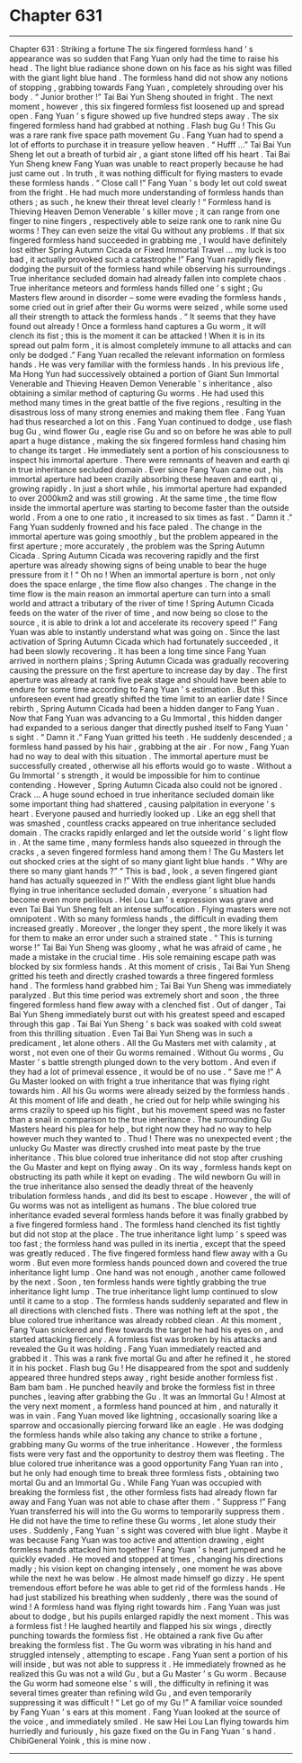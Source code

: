 
# Chapter 631


---

Chapter 631 : Striking a fortune
The six fingered formless hand ’ s appearance was so sudden that Fang Yuan only had the time to raise his head .
The light blue radiance shone down on his face as his sight was filled with the giant light blue hand .
The formless hand did not show any notions of stopping , grabbing towards Fang Yuan , completely shrouding over his body .
“ Junior brother !” Tai Bai Yun Sheng shouted in fright .
The next moment , however , this six fingered formless fist loosened up and spread open .
Fang Yuan ’ s figure showed up five hundred steps away . The six fingered formless hand had grabbed at nothing .
Flash bug Gu !
This Gu was a rare rank five space path movement Gu . Fang Yuan had to spend a lot of efforts to purchase it in treasure yellow heaven .
“ Hufff …” Tai Bai Yun Sheng let out a breath of turbid air , a giant stone lifted off his heart .
Tai Bai Yun Sheng knew Fang Yuan was unable to react properly because he had just came out . In truth , it was nothing difficult for flying masters to evade these formless hands .
“ Close call !” Fang Yuan ’ s body let out cold sweat from the fright .
He had much more understanding of formless hands than others ; as such , he knew their threat level clearly !
“ Formless hand is Thieving Heaven Demon Venerable ’ s killer move ; it can range from one finger to nine fingers , respectively able to seize rank one to rank nine Gu worms ! They can even seize the vital Gu without any problems . If that six fingered formless hand succeeded in grabbing me , I would have definitely lost either Spring Autumn Cicada or Fixed Immortal Travel … my luck is too bad , it actually provoked such a catastrophe !”
Fang Yuan rapidly flew , dodging the pursuit of the formless hand while observing his surroundings .
True inheritance secluded domain had already fallen into complete chaos .
True inheritance meteors and formless hands filled one ’ s sight ; Gu Masters flew around in disorder – some were evading the formless hands , some cried out in grief after their Gu worms were seized , while some used all their strength to attack the formless hands .
“ It seems that they have found out already ! Once a formless hand captures a Gu worm , it will clench its fist ; this is the moment it can be attacked ! When it is in its spread out palm form , it is almost completely immune to all attacks and can only be dodged .”
Fang Yuan recalled the relevant information on formless hands .
He was very familiar with the formless hands . In his previous life , Ma Hong Yun had successively obtained a portion of Giant Sun Immortal Venerable and Thieving Heaven Demon Venerable ’ s inheritance , also obtaining a similar method of capturing Gu worms . He had used this method many times in the great battle of the five regions , resulting in the disastrous loss of many strong enemies and making them flee .
Fang Yuan had thus researched a lot on this .
Fang Yuan continued to dodge , use flash bug Gu , wind flower Gu , eagle rise Gu and so on before he was able to pull apart a huge distance , making the six fingered formless hand chasing him to change its target .
He immediately sent a portion of his consciousness to inspect his immortal aperture .
There were remnants of heaven and earth qi in true inheritance secluded domain .
Ever since Fang Yuan came out , his immortal aperture had been crazily absorbing these heaven and earth qi , growing rapidly .
In just a short while , his immortal aperture had expanded to over 2000km2 and was still growing .
At the same time , the time flow inside the immortal aperture was starting to become faster than the outside world . From a one to one ratio , it increased to six times as fast .
“ Damn it .” Fang Yuan suddenly frowned and his face paled .
The change in the immortal aperture was going smoothly , but the problem appeared in the first aperture ; more accurately , the problem was the Spring Autumn Cicada .
Spring Autumn Cicada was recovering rapidly and the first aperture was already showing signs of being unable to bear the huge pressure from it !
“ Oh no ! When an immortal aperture is born , not only does the space enlarge , the time flow also changes . The change in the time flow is the main reason an immortal aperture can turn into a small world and attract a tributary of the river of time ! Spring Autumn Cicada feeds on the water of the river of time , and now being so close to the source , it is able to drink a lot and accelerate its recovery speed !”
Fang Yuan was able to instantly understand what was going on .
Since the last activation of Spring Autumn Cicada which had fortunately succeeded , it had been slowly recovering .
It has been a long time since Fang Yuan arrived in northern plains ; Spring Autumn Cicada was gradually recovering causing the pressure on the first aperture to increase day by day .
The first aperture was already at rank five peak stage and should have been able to endure for some time according to Fang Yuan ’ s estimation . But this unforeseen event had greatly shifted the time limit to an earlier date !
Since rebirth , Spring Autumn Cicada had been a hidden danger to Fang Yuan . Now that Fang Yuan was advancing to a Gu Immortal , this hidden danger had expanded to a serious danger that directly pushed itself to Fang Yuan ’ s sight .
“ Damn it .” Fang Yuan gritted his teeth . He suddenly descended ; a formless hand passed by his hair , grabbing at the air .
For now , Fang Yuan had no way to deal with this situation .
The immortal aperture must be successfully created , otherwise all his efforts would go to waste . Without a Gu Immortal ’ s strength , it would be impossible for him to continue contending .
However , Spring Autumn Cicada also could not be ignored .
Crack …
A huge sound echoed in true inheritance secluded domain like some important thing had shattered , causing palpitation in everyone ’ s heart .
Everyone paused and hurriedly looked up .
Like an egg shell that was smashed , countless cracks appeared on true inheritance secluded domain . The cracks rapidly enlarged and let the outside world ’ s light flow in .
At the same time , many formless hands also squeezed in through the cracks , a seven fingered formless hand among them !
The Gu Masters let out shocked cries at the sight of so many giant light blue hands .
“ Why are there so many giant hands ?”
“ This is bad , look , a seven fingered giant hand has actually squeezed in !”
With the endless giant light blue hands flying in true inheritance secluded domain , everyone ’ s situation had become even more perilous .
Hei Lou Lan ’ s expression was grave and even Tai Bai Yun Sheng felt an intense suffocation .
Flying masters were not omnipotent .
With so many formless hands , the difficult in evading them increased greatly .
Moreover , the longer they spent , the more likely it was for them to make an error under such a strained state .
“ This is turning worse !” Tai Bai Yun Sheng was gloomy , what he was afraid of came , he made a mistake in the crucial time .
His sole remaining escape path was blocked by six formless hands .
At this moment of crisis , Tai Bai Yun Sheng gritted his teeth and directly crashed towards a three fingered formless hand .
The formless hand grabbed him ; Tai Bai Yun Sheng was immediately paralyzed .
But this time period was extremely short and soon , the three fingered formless hand flew away with a clenched fist . Out of danger , Tai Bai Yun Sheng immediately burst out with his greatest speed and escaped through this gap .
Tai Bai Yun Sheng ’ s back was soaked with cold sweat from this thrilling situation .
Even Tai Bai Yun Sheng was in such a predicament , let alone others .
All the Gu Masters met with calamity , at worst , not even one of their Gu worms remained .
Without Gu worms , Gu Master ’ s battle strength plunged down to the very bottom . And even if they had a lot of primeval essence , it would be of no use .
“ Save me !” A Gu Master looked on with fright a true inheritance that was flying right towards him .
All his Gu worms were already seized by the formless hands . At this moment of life and death , he cried out for help while swinging his arms crazily to speed up his flight , but his movement speed was no faster than a snail in comparison to the true inheritance .
The surrounding Gu Masters heard his plea for help , but right now they had no way to help however much they wanted to .
Thud !
There was no unexpected event ; the unlucky Gu Master was directly crushed into meat paste by the true inheritance .
This blue colored true inheritance did not stop after crushing the Gu Master and kept on flying away .
On its way , formless hands kept on obstructing its path while it kept on evading .
The wild newborn Gu will in the true inheritance also sensed the deadly threat of the heavenly tribulation formless hands , and did its best to escape .
However , the will of Gu worms was not as intelligent as humans .
The blue colored true inheritance evaded several formless hands before it was finally grabbed by a five fingered formless hand .
The formless hand clenched its fist tightly but did not stop at the place .
The true inheritance light lump ’ s speed was too fast ; the formless hand was pulled in its inertia , except that the speed was greatly reduced .
The five fingered formless hand flew away with a Gu worm . But even more formless hands pounced down and covered the true inheritance light lump .
One hand was not enough , another came followed by the next . Soon , ten formless hands were tightly grabbing the true inheritance light lump .
The true inheritance light lump continued to slow until it came to a stop .
The formless hands suddenly separated and flew in all directions with clenched fists .
There was nothing left at the spot , the blue colored true inheritance was already robbed clean .
At this moment , Fang Yuan snickered and flew towards the target he had his eyes on , and started attacking fiercely .
A formless fist was broken by his attacks and revealed the Gu it was holding .
Fang Yuan immediately reacted and grabbed it .
This was a rank five mortal Gu and after he refined it , he stored it in his pocket .
Flash bug Gu !
He disappeared from the spot and suddenly appeared three hundred steps away , right beside another formless fist .
Bam bam bam .
He punched heavily and broke the formless fist in three punches , leaving after grabbing the Gu .
It was an Immortal Gu !
Almost at the very next moment , a formless hand pounced at him , and naturally it was in vain .
Fang Yuan moved like lightning , occasionally soaring like a sparrow and occasionally piercing forward like an eagle .
He was dodging the formless hands while also taking any chance to strike a fortune , grabbing many Gu worms of the true inheritance .
However , the formless fists were very fast and the opportunity to destroy them was fleeting .
The blue colored true inheritance was a good opportunity Fang Yuan ran into , but he only had enough time to break three formless fists , obtaining two mortal Gu and an Immortal Gu .
While Fang Yuan was occupied with breaking the formless fist , the other formless fists had already flown far away and Fang Yuan was not able to chase after them .
“ Suppress !”
Fang Yuan transferred his will into the Gu worms to temporarily suppress them .
He did not have the time to refine these Gu worms , let alone study their uses .
Suddenly , Fang Yuan ’ s sight was covered with blue light .
Maybe it was because Fang Yuan was too active and attention drawing , eight formless hands attacked him together !
Fang Yuan ’ s heart jumped and he quickly evaded .
He moved and stopped at times , changing his directions madly ; his vision kept on changing intensely , one moment he was above while the next he was below . He almost made himself go dizzy .
He spent tremendous effort before he was able to get rid of the formless hands .
He had just stabilized his breathing when suddenly , there was the sound of wind !
A formless hand was flying right towards him .
Fang Yuan was just about to dodge , but his pupils enlarged rapidly the next moment . This was a formless fist !
He laughed heartily and flapped his six wings , directly punching towards the formless fist . He obtained a rank five Gu after breaking the formless fist .
The Gu worm was vibrating in his hand and struggled intensely , attempting to escape .
Fang Yuan sent a portion of his will inside , but was not able to suppress it .
He immediately frowned as he realized this Gu was not a wild Gu , but a Gu Master ’ s Gu worm . Because the Gu worm had someone else ’ s will , the difficulty in refining it was several times greater than refining wild Gu , and even temporarily suppressing it was difficult !
“ Let go of my Gu !” A familiar voice sounded by Fang Yuan ’ s ears at this moment .
Fang Yuan looked at the source of the voice , and immediately smiled .
He saw Hei Lou Lan flying towards him hurriedly and furiously , his gaze fixed on the Gu in Fang Yuan ’ s hand .
ChibiGeneral Yoink , this is mine now .

---

